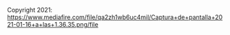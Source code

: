 Copyright 2021: https://www.mediafire.com/file/qa2zh1wb6uc4mil/Captura+de+pantalla+2021-01-16+a+las+1.36.35.png/file
